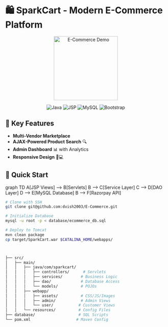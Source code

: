 # 🛍️ SparkCart - Modern E-Commerce Platform

<div align="center">
  <img src="https://media.giphy.com/media/juua9i2c2fA0AIp2iq/giphy.gif" width="200" alt="E-Commerce Demo">
  <br>
  
  ![Java](https://img.shields.io/badge/Java-ED8B00?style=for-the-badge&logo=java&logoColor=white)
  ![JSP](https://img.shields.io/badge/JSP-FF6C37?style=for-the-badge)
  ![MySQL](https://img.shields.io/badge/MySQL-4479A1?style=for-the-badge&logo=mysql&logoColor=white)
  ![Bootstrap](https://img.shields.io/badge/Bootstrap-7952B3?style=for-the-badge&logo=bootstrap&logoColor=white)
</div>

## 🌟 Key Features
- **Multi-Vendor Marketplace**
- **AJAX-Powered Product Search** 🔍
- **Admin Dashboard** 📊 with Analytics
- **Responsive Design** 📱💻

## 🚀 Quick Start

graph TD
    A[JSP Views] --> B[Servlets]
    B --> C[Service Layer]
    C --> D[DAO Layer]
    D --> E[MySQL Database]
    B --> F[Razorpay API]

```bash
# Clone with SSH
git clone git@github.com:dvish2003/E-Commerce.git

# Initialize Database
mysql -u root -p < database/ecommerce_db.sql

# Deploy to Tomcat
mvn clean package
cp target/SparkCart.war $CATALINA_HOME/webapps/



├── src/
│   ├── main/
│   │   ├── java/com/sparkcart/
│   │   │   ├── controllers/      # Servlets
│   │   │   ├── services/        # Business Logic
│   │   │   ├── dao/             # Database Access
│   │   │   └── models/          # POJOs
│   │   ├── webapp/
│   │   │   ├── assets/          # CSS/JS/Images
│   │   │   ├── admin/           # Admin Views
│   │   │   └── user/           # Customer Views
│   │   └── resources/          # Config Files
├── database/                   # SQL Scripts
└── pom.xml                    # Maven Config

